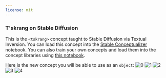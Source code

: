 ```yaml
---
license: mit
---
```

### T'skrang on Stable Diffusion
This is the `<tskrang>` concept taught to Stable Diffusion via Textual Inversion. You can load this concept into the [Stable Conceptualizer](https://colab.research.google.com/github/huggingface/notebooks/blob/main/diffusers/stable_conceptualizer_inference.ipynb) notebook. You can also train your own concepts and load them into the concept libraries using [this notebook](https://colab.research.google.com/github/huggingface/notebooks/blob/main/diffusers/sd_textual_inversion_training.ipynb).

Here is the new concept you will be able to use as an `object`:
![<tskrang> 0](https://huggingface.co/sd-concepts-library/t-skrang/resolve/main/concept_images/0.jpeg)
![<tskrang> 1](https://huggingface.co/sd-concepts-library/t-skrang/resolve/main/concept_images/3.jpeg)
![<tskrang> 2](https://huggingface.co/sd-concepts-library/t-skrang/resolve/main/concept_images/1.jpeg)
![<tskrang> 3](https://huggingface.co/sd-concepts-library/t-skrang/resolve/main/concept_images/2.jpeg)
![<tskrang> 4](https://huggingface.co/sd-concepts-library/t-skrang/resolve/main/concept_images/4.jpeg)


